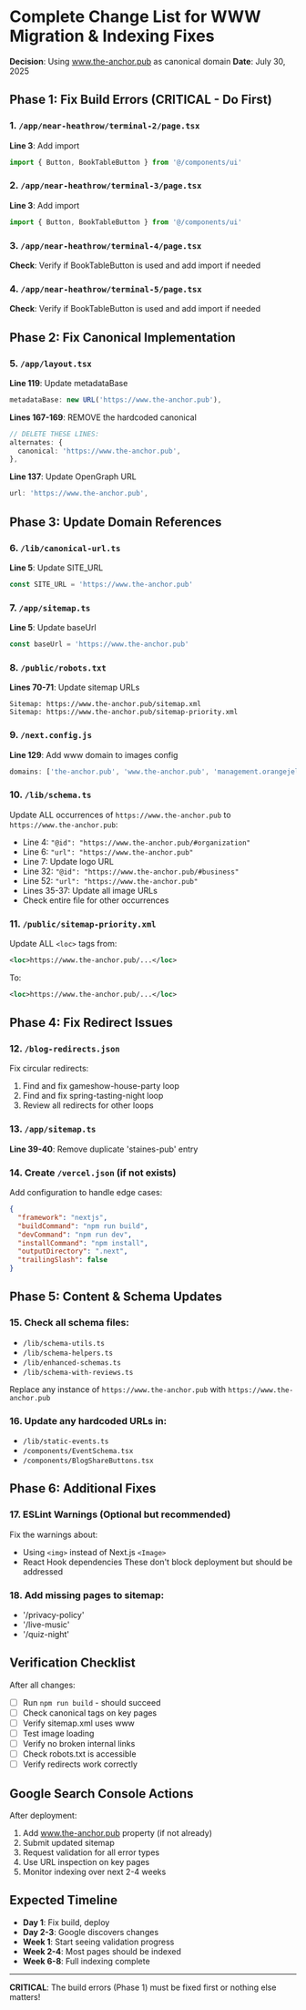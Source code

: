 # Complete Change List for WWW Migration & Indexing Fixes

**Decision**: Using www.the-anchor.pub as canonical domain
**Date**: July 30, 2025

## Phase 1: Fix Build Errors (CRITICAL - Do First)

### 1. `/app/near-heathrow/terminal-2/page.tsx`
**Line 3**: Add import
```typescript
import { Button, BookTableButton } from '@/components/ui'
```

### 2. `/app/near-heathrow/terminal-3/page.tsx`
**Line 3**: Add import
```typescript
import { Button, BookTableButton } from '@/components/ui'
```

### 3. `/app/near-heathrow/terminal-4/page.tsx`
**Check**: Verify if BookTableButton is used and add import if needed

### 4. `/app/near-heathrow/terminal-5/page.tsx`
**Check**: Verify if BookTableButton is used and add import if needed

## Phase 2: Fix Canonical Implementation

### 5. `/app/layout.tsx`
**Line 119**: Update metadataBase
```typescript
metadataBase: new URL('https://www.the-anchor.pub'),
```

**Lines 167-169**: REMOVE the hardcoded canonical
```typescript
// DELETE THESE LINES:
alternates: {
  canonical: 'https://www.the-anchor.pub',
},
```

**Line 137**: Update OpenGraph URL
```typescript
url: 'https://www.the-anchor.pub',
```

## Phase 3: Update Domain References

### 6. `/lib/canonical-url.ts`
**Line 5**: Update SITE_URL
```typescript
const SITE_URL = 'https://www.the-anchor.pub'
```

### 7. `/app/sitemap.ts`
**Line 5**: Update baseUrl
```typescript
const baseUrl = 'https://www.the-anchor.pub'
```

### 8. `/public/robots.txt`
**Lines 70-71**: Update sitemap URLs
```
Sitemap: https://www.the-anchor.pub/sitemap.xml
Sitemap: https://www.the-anchor.pub/sitemap-priority.xml
```

### 9. `/next.config.js`
**Line 129**: Add www domain to images config
```javascript
domains: ['the-anchor.pub', 'www.the-anchor.pub', 'management.orangejelly.co.uk', ...],
```

### 10. `/lib/schema.ts`
Update ALL occurrences of `https://www.the-anchor.pub` to `https://www.the-anchor.pub`:
- Line 4: `"@id": "https://www.the-anchor.pub/#organization"`
- Line 6: `"url": "https://www.the-anchor.pub"`
- Line 7: Update logo URL
- Line 32: `"@id": "https://www.the-anchor.pub/#business"`
- Line 52: `"url": "https://www.the-anchor.pub"`
- Lines 35-37: Update all image URLs
- Check entire file for other occurrences

### 11. `/public/sitemap-priority.xml`
Update ALL `<loc>` tags from:
```xml
<loc>https://www.the-anchor.pub/...</loc>
```
To:
```xml
<loc>https://www.the-anchor.pub/...</loc>
```

## Phase 4: Fix Redirect Issues

### 12. `/blog-redirects.json`
Fix circular redirects:
1. Find and fix gameshow-house-party loop
2. Find and fix spring-tasting-night loop
3. Review all redirects for other loops

### 13. `/app/sitemap.ts`
**Line 39-40**: Remove duplicate 'staines-pub' entry

### 14. Create `/vercel.json` (if not exists)
Add configuration to handle edge cases:
```json
{
  "framework": "nextjs",
  "buildCommand": "npm run build",
  "devCommand": "npm run dev",
  "installCommand": "npm install",
  "outputDirectory": ".next",
  "trailingSlash": false
}
```

## Phase 5: Content & Schema Updates

### 15. Check all schema files:
- `/lib/schema-utils.ts`
- `/lib/schema-helpers.ts`
- `/lib/enhanced-schemas.ts`
- `/lib/schema-with-reviews.ts`

Replace any instance of `https://www.the-anchor.pub` with `https://www.the-anchor.pub`

### 16. Update any hardcoded URLs in:
- `/lib/static-events.ts`
- `/components/EventSchema.tsx`
- `/components/BlogShareButtons.tsx`

## Phase 6: Additional Fixes

### 17. ESLint Warnings (Optional but recommended)
Fix the warnings about:
- Using `<img>` instead of Next.js `<Image>`
- React Hook dependencies
These don't block deployment but should be addressed

### 18. Add missing pages to sitemap:
- '/privacy-policy'
- '/live-music' 
- '/quiz-night'

## Verification Checklist

After all changes:
- [ ] Run `npm run build` - should succeed
- [ ] Check canonical tags on key pages
- [ ] Verify sitemap.xml uses www
- [ ] Test image loading
- [ ] Verify no broken internal links
- [ ] Check robots.txt is accessible
- [ ] Verify redirects work correctly

## Google Search Console Actions

After deployment:
1. Add www.the-anchor.pub property (if not already)
2. Submit updated sitemap
3. Request validation for all error types
4. Use URL inspection on key pages
5. Monitor indexing over next 2-4 weeks

## Expected Timeline

- **Day 1**: Fix build, deploy
- **Day 2-3**: Google discovers changes
- **Week 1**: Start seeing validation progress
- **Week 2-4**: Most pages should be indexed
- **Week 6-8**: Full indexing complete

---

**CRITICAL**: The build errors (Phase 1) must be fixed first or nothing else matters!